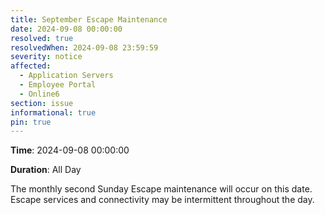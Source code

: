 ```yaml
---
title: September Escape Maintenance 
date: 2024-09-08 00:00:00
resolved: true
resolvedWhen: 2024-09-08 23:59:59
severity: notice
affected:
  - Application Servers
  - Employee Portal
  - Online6
section: issue
informational: true
pin: true
---
```


**Time**: 2024-09-08 00:00:00

**Duration**: All Day

The monthly second Sunday Escape maintenance will occur on this date. Escape services and connectivity may be intermittent throughout the day.
